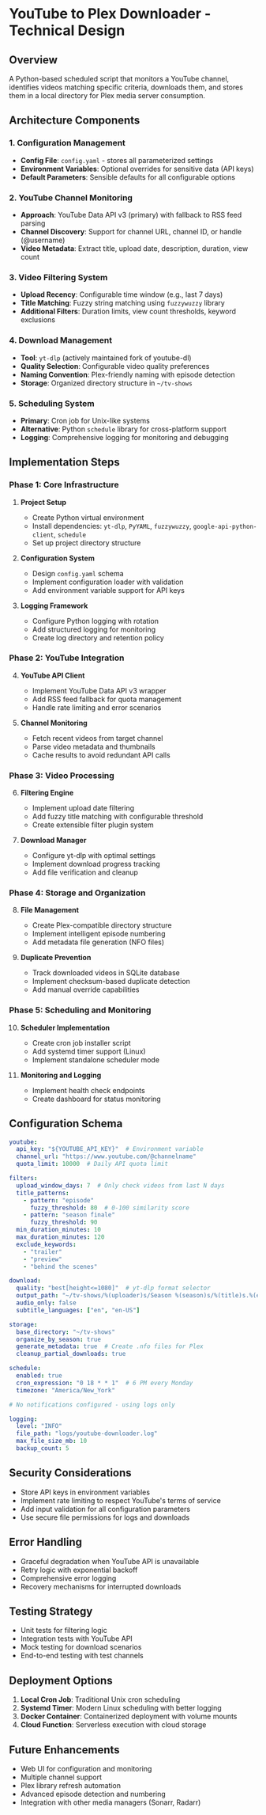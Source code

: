 # YouTube to Plex Downloader - Technical Design

## Overview
A Python-based scheduled script that monitors a YouTube channel, identifies videos matching specific criteria, downloads them, and stores them in a local directory for Plex media server consumption.

## Architecture Components

### 1. Configuration Management
- **Config File**: `config.yaml` - stores all parameterized settings
- **Environment Variables**: Optional overrides for sensitive data (API keys)
- **Default Parameters**: Sensible defaults for all configurable options

### 2. YouTube Channel Monitoring
- **Approach**: YouTube Data API v3 (primary) with fallback to RSS feed parsing
- **Channel Discovery**: Support for channel URL, channel ID, or handle (@username)
- **Video Metadata**: Extract title, upload date, description, duration, view count

### 3. Video Filtering System
- **Upload Recency**: Configurable time window (e.g., last 7 days)
- **Title Matching**: Fuzzy string matching using `fuzzywuzzy` library
- **Additional Filters**: Duration limits, view count thresholds, keyword exclusions

### 4. Download Management
- **Tool**: `yt-dlp` (actively maintained fork of youtube-dl)
- **Quality Selection**: Configurable video quality preferences
- **Naming Convention**: Plex-friendly naming with episode detection
- **Storage**: Organized directory structure in `~/tv-shows`

### 5. Scheduling System
- **Primary**: Cron job for Unix-like systems
- **Alternative**: Python `schedule` library for cross-platform support
- **Logging**: Comprehensive logging for monitoring and debugging

## Implementation Steps

### Phase 1: Core Infrastructure
1. **Project Setup**
   - Create Python virtual environment
   - Install dependencies: `yt-dlp`, `PyYAML`, `fuzzywuzzy`, `google-api-python-client`, `schedule`
   - Set up project directory structure

2. **Configuration System**
   - Design `config.yaml` schema
   - Implement configuration loader with validation
   - Add environment variable support for API keys

3. **Logging Framework**
   - Configure Python logging with rotation
   - Add structured logging for monitoring
   - Create log directory and retention policy

### Phase 2: YouTube Integration
4. **YouTube API Client**
   - Implement YouTube Data API v3 wrapper
   - Add RSS feed fallback for quota management
   - Handle rate limiting and error scenarios

5. **Channel Monitoring**
   - Fetch recent videos from target channel
   - Parse video metadata and thumbnails
   - Cache results to avoid redundant API calls

### Phase 3: Video Processing
6. **Filtering Engine**
   - Implement upload date filtering
   - Add fuzzy title matching with configurable threshold
   - Create extensible filter plugin system

7. **Download Manager**
   - Configure yt-dlp with optimal settings
   - Implement download progress tracking
   - Add file verification and cleanup

### Phase 4: Storage and Organization
8. **File Management**
   - Create Plex-compatible directory structure
   - Implement intelligent episode numbering
   - Add metadata file generation (NFO files)

9. **Duplicate Prevention**
   - Track downloaded videos in SQLite database
   - Implement checksum-based duplicate detection
   - Add manual override capabilities

### Phase 5: Scheduling and Monitoring
10. **Scheduler Implementation**
    - Create cron job installer script
    - Add systemd timer support (Linux)
    - Implement standalone scheduler mode

11. **Monitoring and Logging**
    - Implement health check endpoints
    - Create dashboard for status monitoring

## Configuration Schema

```yaml
youtube:
  api_key: "${YOUTUBE_API_KEY}"  # Environment variable
  channel_url: "https://www.youtube.com/@channelname"
  quota_limit: 10000  # Daily API quota limit

filters:
  upload_window_days: 7  # Only check videos from last N days
  title_patterns:
    - pattern: "episode"
      fuzzy_threshold: 80  # 0-100 similarity score
    - pattern: "season finale"
      fuzzy_threshold: 90
  min_duration_minutes: 10
  max_duration_minutes: 120
  exclude_keywords:
    - "trailer"
    - "preview"
    - "behind the scenes"

download:
  quality: "best[height<=1080]"  # yt-dlp format selector
  output_path: "~/tv-shows/%(uploader)s/Season %(season)s/%(title)s.%(ext)s"
  audio_only: false
  subtitle_languages: ["en", "en-US"]

storage:
  base_directory: "~/tv-shows"
  organize_by_season: true
  generate_metadata: true  # Create .nfo files for Plex
  cleanup_partial_downloads: true

schedule:
  enabled: true
  cron_expression: "0 18 * * 1"  # 6 PM every Monday
  timezone: "America/New_York"

# No notifications configured - using logs only

logging:
  level: "INFO"
  file_path: "logs/youtube-downloader.log"
  max_file_size_mb: 10
  backup_count: 5
```

## Security Considerations
- Store API keys in environment variables
- Implement rate limiting to respect YouTube's terms of service
- Add input validation for all configuration parameters
- Use secure file permissions for logs and downloads

## Error Handling
- Graceful degradation when YouTube API is unavailable
- Retry logic with exponential backoff
- Comprehensive error logging
- Recovery mechanisms for interrupted downloads

## Testing Strategy
- Unit tests for filtering logic
- Integration tests with YouTube API
- Mock testing for download scenarios
- End-to-end testing with test channels

## Deployment Options
1. **Local Cron Job**: Traditional Unix cron scheduling
2. **Systemd Timer**: Modern Linux scheduling with better logging
3. **Docker Container**: Containerized deployment with volume mounts
4. **Cloud Function**: Serverless execution with cloud storage

## Future Enhancements
- Web UI for configuration and monitoring
- Multiple channel support
- Plex library refresh automation
- Advanced episode detection and numbering
- Integration with other media managers (Sonarr, Radarr)